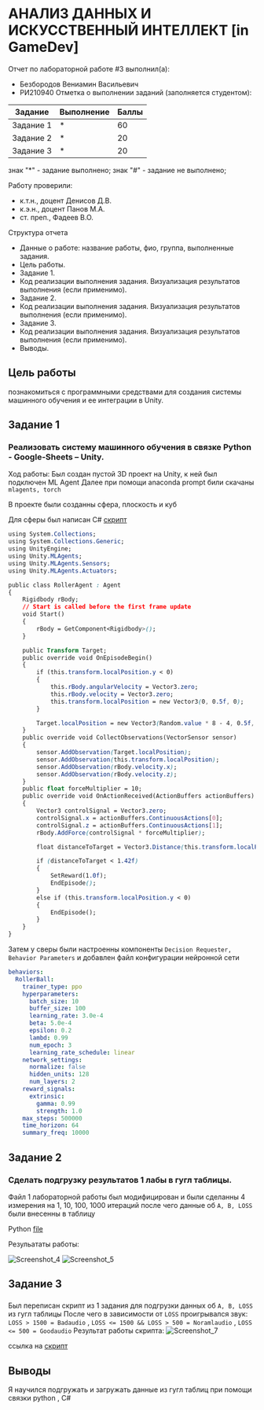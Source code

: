 # АНАЛИЗ ДАННЫХ И ИСКУССТВЕННЫЙ ИНТЕЛЛЕКТ [in GameDev]
Отчет по лабораторной работе #3 выполнил(а):
- Безбородов Вениамин Васильевич
- РИ210940
Отметка о выполнении заданий (заполняется студентом):

| Задание | Выполнение | Баллы |
| ------ | ------ | ------ |
| Задание 1 | * | 60 |
| Задание 2 | * | 20 |
| Задание 3 | * | 20 |

знак "*" - задание выполнено; знак "#" - задание не выполнено;

Работу проверили:
- к.т.н., доцент Денисов Д.В.
- к.э.н., доцент Панов М.А.
- ст. преп., Фадеев В.О.


Структура отчета

- Данные о работе: название работы, фио, группа, выполненные задания.
- Цель работы.
- Задание 1.
- Код реализации выполнения задания. Визуализация результатов выполнения (если применимо).
- Задание 2.
- Код реализации выполнения задания. Визуализация результатов выполнения (если применимо).
- Задание 3.
- Код реализации выполнения задания. Визуализация результатов выполнения (если применимо).
- Выводы.


## Цель работы
познакомиться с программными средствами для создания
системы машинного обучения и ее интеграции в Unity.

## Задание 1
### Реализовать систему машинного обучения в связке Python - Google-Sheets – Unity.
Ход работы:
Был создан пустой 3D проект на Unity, к ней был подключен ML Agent
Далее при помощи anaconda prompt били скачаны ```mlagents, torch```

В проекте были созданны сфера, плоскость и куб

Для сферы был написан C# [скрипт](https://github.com/VenchasS/DA-in-GameDev-lab3/blob/main/RollerAgent.cs)
```css
using System.Collections;
using System.Collections.Generic;
using UnityEngine;
using Unity.MLAgents;
using Unity.MLAgents.Sensors;
using Unity.MLAgents.Actuators;

public class RollerAgent : Agent
{
    Rigidbody rBody;
    // Start is called before the first frame update
    void Start()
    {
        rBody = GetComponent<Rigidbody>();
    }

    public Transform Target;
    public override void OnEpisodeBegin()
    {
        if (this.transform.localPosition.y < 0)
        {
            this.rBody.angularVelocity = Vector3.zero;
            this.rBody.velocity = Vector3.zero;
            this.transform.localPosition = new Vector3(0, 0.5f, 0);
        }

        Target.localPosition = new Vector3(Random.value * 8 - 4, 0.5f, Random.value * 8 - 4);
    }
    public override void CollectObservations(VectorSensor sensor)
    {
        sensor.AddObservation(Target.localPosition);
        sensor.AddObservation(this.transform.localPosition);
        sensor.AddObservation(rBody.velocity.x);
        sensor.AddObservation(rBody.velocity.z);
    }
    public float forceMultiplier = 10;
    public override void OnActionReceived(ActionBuffers actionBuffers)
    {
        Vector3 controlSignal = Vector3.zero;
        controlSignal.x = actionBuffers.ContinuousActions[0];
        controlSignal.z = actionBuffers.ContinuousActions[1];
        rBody.AddForce(controlSignal * forceMultiplier);

        float distanceToTarget = Vector3.Distance(this.transform.localPosition, Target.localPosition);

        if (distanceToTarget < 1.42f)
        {
            SetReward(1.0f);
            EndEpisode();
        }
        else if (this.transform.localPosition.y < 0)
        {
            EndEpisode();
        }
    }
}
```
Затем у сверы были настроенны компоненты ```Decision Requester, Behavior Parameters``` и добавлен файл конфигурации нейронной сети
```yaml
behaviors:
  RollerBall:
    trainer_type: ppo
    hyperparameters:
      batch_size: 10
      buffer_size: 100
      learning_rate: 3.0e-4
      beta: 5.0e-4
      epsilon: 0.2
      lambd: 0.99
      num_epoch: 3
      learning_rate_schedule: linear
    network_settings:
      normalize: false
      hidden_units: 128
      num_layers: 2
    reward_signals:
      extrinsic:
        gamma: 0.99
        strength: 1.0
    max_steps: 500000
    time_horizon: 64
    summary_freq: 10000
```


## Задание 2
### Сделать подгрузку результатов 1 лабы в гугл таблицы.
 Файл 1 лабораторной работы был модифицирован и были сделанны 4 измерения на 1, 10, 100, 1000 итераций после чего данные об `A, B, LOSS` были внесенны в таблицу
 
Python [file](https://github.com/VenchasS/DA-in-GameDev-lab2/blob/main/task2.py)

Резульататы работы:

![Screenshot_4](https://user-images.githubusercontent.com/49115035/194925157-2758eab1-ed23-47a2-b15f-f6ba3a89e4fd.png)
![Screenshot_5](https://user-images.githubusercontent.com/49115035/194925198-7abfe5fa-0706-406c-b2f1-d537e9a0e5ea.png)



## Задание 3
### 
Был переписан скрипт из 1 задания для подгрузки данных об `A, B, LOSS` из гугл таблицы
После чего в зависимости от `LOSS` проигрывался звук:
`LOSS > 1500 = Badaudio` , `LOSS <= 1500 && LOSS > 500 = Noramlaudio` , `LOSS <= 500 = Goodaudio`
Результат работы скрипта:
![Screenshot_7](https://user-images.githubusercontent.com/49115035/194932829-a433dbd6-38dc-40ed-abe3-095220b5fa20.png)

ссылка на [скрипт](https://github.com/VenchasS/DA-in-GameDev-lab2/blob/main/NewBehaviourScript2.cs)
## Выводы
Я научился подгружать и загружать данные из гугл таблиц при помощи связки python , C#


